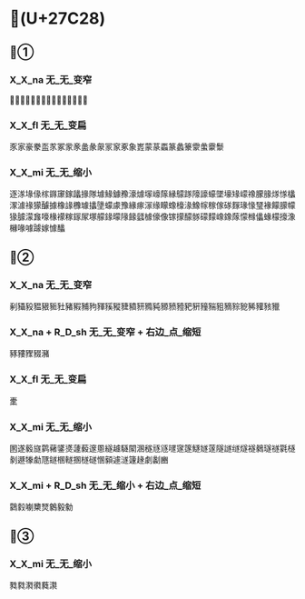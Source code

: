 # 𧰨(U+27C28)

## 𧰨①

### X_X_na 无_无_变窄
𧰨烼㭬䖶諑诼啄椓䐁硺涿㧻㙇琢豚

### X_X_fl 无_无_变扁
豕家豪豢䀃㒸冢䝉豙盠彖䝆冡䆥豖象嶳蒙蒃蟸篆蠡籇霥䗍靀䰒

### X_X_mi 无_无_缩小 
逐㴚堟㑰榢䥙䆽鎵㼖掾隊壉䱲鐻䂊濠㷾塜㠙䉌縁䴌䠔䧫譹蠔墜壕䂕㠓襐朦腞煫㥞欚潈澽禒獴醵據橡䛹櫲璩攭墬蠓豦豫緣瘃溕缘矇蟓檺湪鱌幏稼傢䃍䴿瑑㥟㻹褖饛䑃幪猭臄濛㒪嚎椽䙩糘䥂㞘塚艨䤸曚䧘餯瓥㯫儫像镓㩚䤓䯟礞䵆嶑鐌䔹懞橼㒩蝝檬㩝潒櫞喙噱躆嫁懅䤙

## 𧰨②

### X_X_na 无_无_变窄
剢䝕豛豱豤䝈䝅豬豭豧豞䝍豯豵䝊豶豜䝐豘豲豮豷豝豣䝑䝎豠豴䝋豟豨䝔豥䝓

### X_X_na + R_D_sh 无_无_变窄 + 右边_点_缩短
豩䝏䝒䝌瀦

### X_X_fl 无_无_变扁
㯻

### X_X_mi 无_无_缩小
圂遂䉨旞鹲藸鐆㸂蘧藙邃慁繸䟊䮱䦠溷穟㒮䝇嚺䆳篴鱁嬘蓫隧譢䍁燧襚鶨璲禭氋㯌剶遯㹖勮豗鐩㮯䡵㨡檖礈㥵顡遽澻籧䞼劇劙豳

### X_X_mi + R_D_sh 无_无_缩小 + 右边_点_缩短
鸏豰㘌櫫燹䴂毅勨

## 𧰨③

### X_X_mi 无_无_缩小
甤㽔㶋㣸蕤㶙
